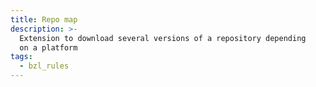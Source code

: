 ```yaml
---
title: Repo map
description: >-
  Extension to download several versions of a repository depending
  on a platform
tags:
  - bzl_rules
---
```

